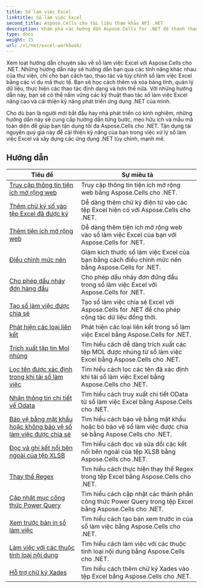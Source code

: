 ```yaml
---
title: Sổ làm việc Excel
linktitle: Sổ làm việc Excel
second_title: Aspose.Cells cho tài liệu tham khảo API .NET
description: Khám phá các hướng dẫn Aspose.Cells for .NET để thành thạo cách làm việc với sổ làm việc Excel bằng cách sử dụng các ví dụ mã từng bước.
type: docs
weight: 15
url: /vi/net/excel-workbook/
---
```

Xem loạt hướng dẫn chuyên sâu về sổ làm việc Excel với Aspose.Cells cho .NET. Những hướng dẫn này sẽ hướng dẫn bạn qua các tính năng khác nhau của thư viện, chỉ cho bạn cách tạo, thao tác và tùy chỉnh sổ làm việc Excel bằng các ví dụ mã thực tế. Bạn sẽ học cách thêm và xóa bảng tính, quản lý dữ liệu, thực hiện các thao tác định dạng và hơn thế nữa. Với những hướng dẫn này, bạn sẽ có thể nắm vững các kỹ thuật thao tác sổ làm việc Excel nâng cao và cải thiện kỹ năng phát triển ứng dụng .NET của mình.

Cho dù bạn là người mới bắt đầu hay nhà phát triển có kinh nghiệm, những hướng dẫn này sẽ cung cấp hướng dẫn từng bước, mẹo hữu ích và mẫu mã toàn diện để giúp bạn tận dụng tối đa Aspose.Cells cho .NET. Tận dụng tài nguyên quý giá này để cải thiện kỹ năng của bạn trong việc xử lý sổ làm việc Excel và xây dựng các ứng dụng .NET tùy chỉnh, mạnh mẽ.

## Hướng dẫn 
| Tiêu đề | Sự miêu tả |
| --- | --- |
| [Truy cập thông tin tiện ích mở rộng web](./access-web-extension-information/) | Truy cập thông tin tiện ích mở rộng web bằng Aspose.Cells cho .NET. |  
| [Thêm chữ ký số vào tệp Excel đã được ký](./add-digital-signature-to-an-already-signed-excel-file/) | Dễ dàng thêm chữ ký điện tử vào các tệp Excel hiện có với Aspose.Cells cho .NET. |  
| [Thêm tiện ích mở rộng web](./add-web-extension/) | Dễ dàng thêm tiện ích mở rộng web vào sổ làm việc Excel của bạn với Aspose.Cells for .NET. |  
| [Điều chỉnh mức nén](./adjust-compression-level/) | Giảm kích thước sổ làm việc Excel của bạn bằng cách điều chỉnh mức nén bằng Aspose.Cells for .NET. |  
| [Cho phép dấu nháy đơn hàng đầu](./allow-leading-apostrophe/) | Cho phép dấu nháy đơn đứng đầu trong sổ làm việc Excel với Aspose.Cells for .NET. |  
| [Tạo sổ làm việc được chia sẻ](./create-shared-workbook/) | Tạo sổ làm việc chia sẻ Excel với Aspose.Cells for .NET để cho phép cộng tác dữ liệu đồng thời. |  
| [Phát hiện các loại liên kết](./detect-link-types/) | Phát hiện các loại liên kết trong sổ làm việc Excel bằng Aspose.Cells for .NET. |  
| [Trích xuất tập tin Mol nhúng](./extract-embedded-mol-file/) | Tìm hiểu cách dễ dàng trích xuất các tệp MOL được nhúng từ sổ làm việc Excel bằng Aspose.Cells cho .NET. |  
| [Lọc tên được xác định trong khi tải sổ làm việc](./filter-defined-names-while-loading-workbook/) | Tìm hiểu cách lọc các tên đã xác định khi tải sổ làm việc Excel bằng Aspose.Cells cho .NET. |  
| [Nhận thông tin chi tiết về Odata](./get-odata-details/) | Tìm hiểu cách truy xuất chi tiết OData từ sổ làm việc Excel bằng Aspose.Cells cho .NET. |  
| [Bảo vệ bằng mật khẩu hoặc không bảo vệ sổ làm việc được chia sẻ](./password-protect-or-unprotect-shared-workbook/) | Tìm hiểu cách bảo vệ bằng mật khẩu hoặc bỏ bảo vệ sổ làm việc được chia sẻ bằng Aspose.Cells cho .NET. |  
| [Đọc và ghi kết nối bên ngoài của tệp XLSB](./read-and-write-external-connection-of-xlsb-file/) | Tìm hiểu cách đọc và sửa đổi các kết nối bên ngoài của tệp XLSB bằng Aspose.Cells cho .NET. |  
| [Thay thế Regex](./regex-replace/) | Tìm hiểu cách thực hiện thay thế Regex trong tệp Excel bằng Aspose.Cells cho .NET. |  
| [Cập nhật mục công thức Power Query](./update-power-query-formula-item/) | Tìm hiểu cách cập nhật các thành phần công thức Power Query trong tệp Excel bằng Aspose.Cells cho .NET. |  
| [Xem trước bản in sổ làm việc](./workbook-print-preview/) | Tìm hiểu cách tạo bản xem trước in của sổ làm việc bằng Aspose.Cells cho .NET. |  
| [Làm việc với các thuộc tính loại nội dung](./working-with-content-type-properties/) | Tìm hiểu cách làm việc với các thuộc tính loại nội dung bằng Aspose.Cells cho .NET. |  
| [Hỗ trợ chữ ký Xades](./xades-signature-support/) | Tìm hiểu cách thêm chữ ký Xades vào tệp Excel bằng Aspose.Cells cho .NET. |  